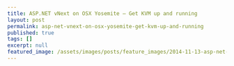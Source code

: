 ```yaml
---
title: ASP.NET vNext on OSX Yosemite — Get KVM up and running
layout: post
permalink: asp-net-vnext-on-osx-yosemite-get-kvm-up-and-running
published: true
tags: []
excerpt: null
featured_image: /assets/images/posts/feature_images/2014-11-13-asp-net-vnext-on-osx-yosemite-get-kvm-up-and-running.jpg
---
```

